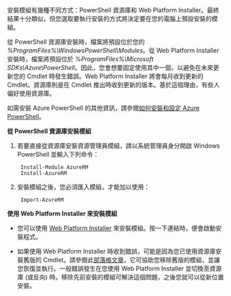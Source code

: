 安裝模組有幾種不同方式：PowerShell 資源庫和 Web Platform Installer。最終結果十分類似，但您選取要執行安裝的方式將決定要在您的電腦上預設安裝的模組。

從 PowerShell 資源庫安裝時，檔案將預設位於您的 *%ProgramFiles%\\WindowsPowerShell\\Modules*。從 Web Platform Installer 安裝時，檔案將預設位於 *%ProgramFiles%\\Microsoft SDKs\\Azure\\PowerShell*。因此，您會想要固定使用其中一個，以避免在未來更新您的 Cmdlet 時發生錯誤。Web Platform Installer 將會每月收到更新的 Cmdlet。資源庫則是在 Cmdlet 推出時收到更新的版本。基於這個理由，有些人偏好使用資源庫。

如需安裝 Azure PowerShell 的其他資訊，請參閱[如何安裝和設定 Azure PowerShell](../powershell-install-configure.md)。

**從 PowerShell 資源庫安裝模組**

1. 若要直接從資源庫安裝資源管理員模組，請以系統管理員身分開啟 Windows PowerShell 並輸入下列命令：

		Install-Module AzureRM
		Install-AzureRM

2. 安裝模組之後，您必須匯入模組，才能加以使用：

		Import-AzureRM

**使用 Web Platform Installer 來安裝模組**

- 您可以使用 [Web Platform Installer](http://aka.ms/webpi-azps) 來安裝模組。按一下連結時，便會啟動安裝程式。

- 如果使用 Web Platform Installer 時收到錯誤，可能是因為您已使用資源庫安裝舊版的 Cmdlet。請參閱此[部落格文章](https://azure.microsoft.com/blog/azps-1-0/)，它可協助您移除舊版的模組，並讓您恢復並執行。一般錯誤發生在您使用 Web Platform Installer 並切換至資源庫 (或反向) 時。移除先前安裝的模組可解決這個問題，之後您就可以從新位置安裝。

<!---HONumber=AcomDC_1217_2015-->